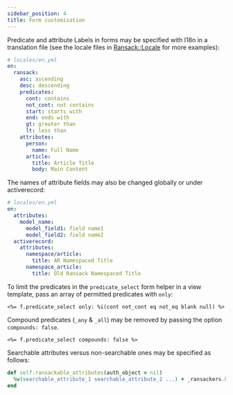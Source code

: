 ```yaml
---
sidebar_position: 4
title: Form customisation
---
```


Predicate and attribute Labels in forms may be specified with I18n in a translation file (see the locale files in [Ransack::Locale](https://github.com/activerecord-hackery/ransack/activerecord-hackery/ransack/tree/master/lib/ransack/locale) for more examples):

```yml
# locales/en.yml
en:
  ransack:
    asc: ascending
    desc: descending
    predicates:
      cont: contains
      not_cont: not contains
      start: starts with
      end: ends with
      gt: greater than
      lt: less than
    attributes:
      person:
        name: Full Name
      article:
        title: Article Title
        body: Main Content
```
The names of attribute fields may also be changed globally or under activerecord:

```yml
# locales/en.yml
en:
  attributes:
    model_name:
      model_field1: field name1
      model_field2: field name2
  activerecord:
    attributes:
      namespace/article:
        title: AR Namespaced Title
      namespace_article:
        title: Old Ransack Namespaced Title
```

To limit the predicates in the `predicate_select` form helper in a view template, pass an array of permitted predicates with `only`:

```erb
<%= f.predicate_select only: %i(cont not_cont eq not_eq blank null) %>
```

Compound predicates (`_any` & `_all`) may be removed by passing the option `compounds: false`.

```erb
<%= f.predicate_select compounds: false %>
```

Searchable attributes versus non-searchable ones may be specified as follows:

```ruby
def self.ransackable_attributes(auth_object = nil)
  %w(searchable_attribute_1 searchable_attribute_2 ...) + _ransackers.keys
end
```
